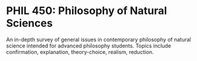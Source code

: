 # PHIL 450: Philosophy of Natural Sciences

An in-depth survey of general issues in contemporary philosophy of natural science intended for advanced philosophy students. Topics include confirmation, explanation, theory-choice, realism, reduction.